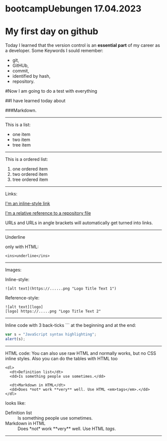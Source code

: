 # bootcampUebungen 17.04.2023
# My first day on github
Today I learned that the version control is an **essential part** of my career as a developer.
Some Keywords I sould remember:
- git,
- GitHUb,
- commit,
- identified by hash,
- repository.

#Now I am going to do a test with everything

##I have learned today about 

###Markdown.



<hr>

This is a list:
- one item
- two item
- tree item

<hr>

This is a ordered list:
1. one ordered item
2. two ordered item
3. tree ordered item

<hr>

Links:

[I'm an inline-style link](https://www.google.com)

[I'm a relative reference to a repository file](../.../LICENSE)

URLs and URLs in angle brackets will automatically get turned into links.


<hr>

Underline 

only with HTML:
```
<ins>underline</ins>
```


<hr>

Images:

Inline-style: 

```
![alt text](https://......png "Logo Title Text 1")
```

Reference-style: 

```
![alt text][logo]
[logo] https://.....png "Logo Title Text 2"
```

<hr>

Inline code with 3 back-ticks \`\`\` at the beginning and at the end:

```javascript
var s = "JavaScript syntax highlighting";
alert(s);
```

<hr>

HTML code:
You can also use raw HTML and normally works, but no CSS inline styles. Also you can do the tables with HTML too

```
<dl>
  <dt>Definition list</dt>
  <dd>Is something people use sometimes.</dd>

  <dt>Markdown in HTML</dt>
  <dd>Does *not* work **very** well. Use HTML <em>tags</em>.</dd>
</dl>
```
looks like:
<dl>
  <dt>Definition list</dt>
  <dd>Is something people use sometimes.</dd>

  <dt>Markdown in HTML</dt>
  <dd>Does *not* work **very** well. Use HTML <em>tags</em>.</dd>
</dl>

<hr>
